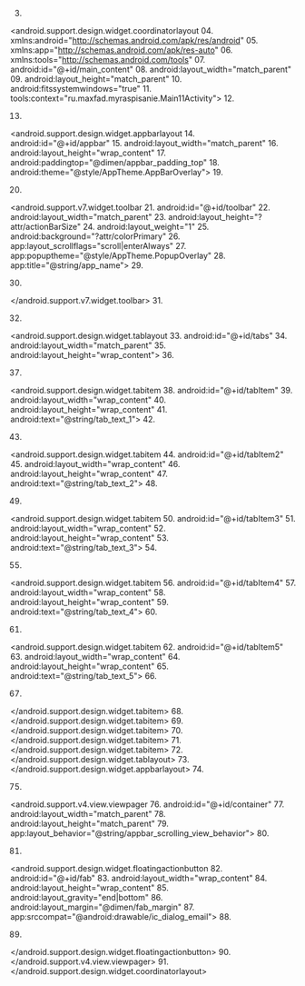 <!--?xml
02.
version="1.0" encoding="utf-8"?-->
03.
<android.support.design.widget.coordinatorlayout
04.
xmlns:android="http://schemas.android.com/apk/res/android"
05.
xmlns:app="http://schemas.android.com/apk/res-auto"
06.
xmlns:tools="http://schemas.android.com/tools"
07.
android:id="@+id/main_content"
08.
android:layout_width="match_parent"
09.
android:layout_height="match_parent"
10.
android:fitssystemwindows="true"
11.
tools:context="ru.maxfad.myraspisanie.Main11Activity">
12.
 
13.
<android.support.design.widget.appbarlayout
14.
android:id="@+id/appbar"
15.
android:layout_width="match_parent"
16.
android:layout_height="wrap_content"
17.
android:paddingtop="@dimen/appbar_padding_top"
18.
android:theme="@style/AppTheme.AppBarOverlay">
19.
 
20.
<android.support.v7.widget.toolbar
21.
android:id="@+id/toolbar"
22.
android:layout_width="match_parent"
23.
android:layout_height="?attr/actionBarSize"
24.
android:layout_weight="1"
25.
android:background="?attr/colorPrimary"
26.
app:layout_scrollflags="scroll|enterAlways"
27.
app:popuptheme="@style/AppTheme.PopupOverlay"
28.
app:title="@string/app_name">
29.
 
30.
</android.support.v7.widget.toolbar>
31.
 
32.
<android.support.design.widget.tablayout
33.
android:id="@+id/tabs"
34.
android:layout_width="match_parent"
35.
android:layout_height="wrap_content">
36.
 
37.
<android.support.design.widget.tabitem
38.
android:id="@+id/tabItem"
39.
android:layout_width="wrap_content"
40.
android:layout_height="wrap_content"
41.
android:text="@string/tab_text_1">
42.
 
43.
<android.support.design.widget.tabitem
44.
android:id="@+id/tabItem2"
45.
android:layout_width="wrap_content"
46.
android:layout_height="wrap_content"
47.
android:text="@string/tab_text_2">
48.
 
49.
<android.support.design.widget.tabitem
50.
android:id="@+id/tabItem3"
51.
android:layout_width="wrap_content"
52.
android:layout_height="wrap_content"
53.
android:text="@string/tab_text_3">
54.
 
55.
<android.support.design.widget.tabitem
56.
android:id="@+id/tabItem4"
57.
android:layout_width="wrap_content"
58.
android:layout_height="wrap_content"
59.
android:text="@string/tab_text_4">
60.
 
61.
<android.support.design.widget.tabitem
62.
android:id="@+id/tabItem5"
63.
android:layout_width="wrap_content"
64.
android:layout_height="wrap_content"
65.
android:text="@string/tab_text_5">
66.
 
67.
</android.support.design.widget.tabitem>
68.
</android.support.design.widget.tabitem>
69.
</android.support.design.widget.tabitem>
70.
</android.support.design.widget.tabitem>
71.
</android.support.design.widget.tabitem>
72.
</android.support.design.widget.tablayout>
73.
</android.support.design.widget.appbarlayout>
74.
 
75.
<android.support.v4.view.viewpager
76.
android:id="@+id/container"
77.
android:layout_width="match_parent"
78.
android:layout_height="match_parent"
79.
app:layout_behavior="@string/appbar_scrolling_view_behavior">
80.
 
81.
<android.support.design.widget.floatingactionbutton
82.
android:id="@+id/fab"
83.
android:layout_width="wrap_content"
84.
android:layout_height="wrap_content"
85.
android:layout_gravity="end|bottom"
86.
android:layout_margin="@dimen/fab_margin"
87.
app:srccompat="@android:drawable/ic_dialog_email">
88.
 
89.
</android.support.design.widget.floatingactionbutton>
90.
</android.support.v4.view.viewpager>
91.
</android.support.design.widget.coordinatorlayout>
